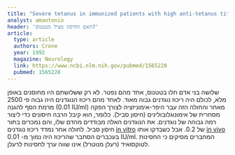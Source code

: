 ```yaml
---
title: "Severe tetanus in immunized patients with high anti-tetanus titers"
analyst: amantonio
header: 'האם החיסון מציל מטטנוס?'
article:
  type: article
  authors: Crone
  year: 1992
  magazine: Neurology
  link: https://www.ncbi.nlm.nih.gov/pubmed/1565228
  pubmed: 1565228
---
```


שלושה בני אדם חלו בטטנוס, אחד מהם נפטר. לא רק ששלושתם היו מחוסנים באופן מלא, לכולם היה ריכוז נוגדנים גבוה מאוד. לאחד מהם ריכוז הנוגדנים היה גבוה פי 2500 מרמת הסף להגנה (0.01 IU/ml) מאחר והחולה הזה עבר היפר-אימוניזציה לצורך הפקה מסחרית של אימונוגלובולינים (חיסון סביל). כלומר, הוא קיבל הרבה חיסונים כדי ליצור רמה גבוהה של נוגדנים. את הנוגדנים האלה מבודדים מהדם שלו, והם נמכרים בתור חיסון סביל.
לחולה אחר נמדד ריכוז נוגדנים [in vitro](https://he.wikipedia.org/wiki/אין_ויטרו) של 0.2. אבל כשבדקו אותו [in vivo](https://he.wikipedia.org/wiki/אין_ויוו) בעכברים הסתבר שהריכוז היה נמוך מ- 0.01 IU/ml. המחברים מסיקים כי החסינות לטוקסואיד (רעלן מנוטרל) אינו שווה ערך לחסינות לרעלן.
